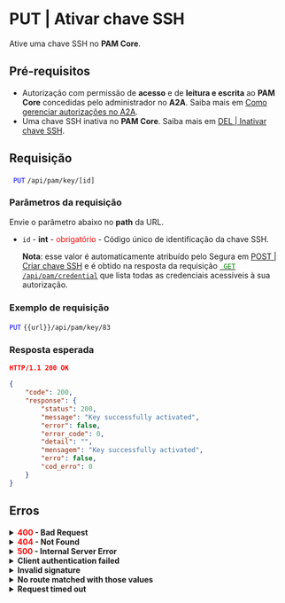 # PUT | Ativar chave SSH

Ative uma chave SSH no **PAM Core**.

## Pré-requisitos
* Autorização com permissão de **acesso** e de **leitura e escrita** ao **PAM Core** concedidas pelo administrador no **A2A**.
Saiba mais em [Como gerenciar autorizações no A2A](/v4/docs/pt/how-to-manage-authorizations-in-a2a).
*  Uma chave SSH inativa no **PAM Core**. 
Saiba mais em [DEL | Inativar chave SSH](/v4/docs/pt/api-del-disable-ssh-key).

## Requisição

 <code><span style="color:blue"> PUT</code></span> `/api/pam/key/[id]`

### Parâmetros da requisição

Envie o parâmetro abaixo no <b>path</b> da URL.

* <code>id</code> - <b>int</b> - <span style="color:red">obrigatório</span> - Código único de identificação da chave SSH.
    <p><b>Nota</b>: esse valor é automaticamente atribuído pelo Segura em <a href="/v4/docs/pt/api-post-create-ssh-key">POST | Criar chave SSH</a> e é obtido na resposta da requisição <a href="/v4/docs/pt/api-get-list-all-credentials"><code><span style="color:green"> GET</code></span> <code>/api/pam/credential</code></a> que lista todas as credenciais acessíveis à sua autorização. 




### Exemplo de requisição

<code><span style="color:blue">PUT</code></span> `{{url}}/api/pam/key/83`
  
### Resposta esperada

```json
HTTP/1.1 200 OK
```

 
```json
{
    "code": 200,
    "response": {
        "status": 200,
        "message": "Key successfully activated",
        "error": false,
        "error_code": 0,
        "detail": "",
        "mensagem": "Key successfully activated",
        "erro": false,
        "cod_erro": 0
    }
}
```

## Erros

<details>
<summary><b><span style="color:red">400</span> - Bad Request</b></summary>
 
* * *
    

<b>Mensagem: "1009: No access to credential"</b>

<br><b>Possível causa</b>: sua autorização não possui acesso à credencial. 
    
   <b>Solução</b>: solicite ao administrador que verifique sua permissão de acesso a essa credencial.

* * *    
    
<b>Mensagem: "1015: SSH key not found"</b>     

<br><b>Possível causa</b>: chave SSH não encontrada.<p>
     
<b>Solução</b>: verifique o valor do <code>id</code> e envie a requisição novamente.


* * *
  
 <b>Mensagem: "1016: The item is not a ssh key"</b><br>
<br><b>Possível causa</b>: o valor do parâmetro <code>id</code> não corresponde a uma chave SSH. 

<b>Solução</b>: verifique o <code>id</code> e envie a requisição novamente.


***


<b>Mensagem: "1039: Without PAM Configuration Access permission"</b>  
<br><b>Possível causa</b>: sua autorização não possui permissão de alteração de chave SSH. 
     
<b>Solução</b>: solicite ao administrador que verifique sua permissão de <b>leitura e escrita</b> aos recursos do <b>PAM Core</b> no <b>A2A</b>.


***
  
<b>Mensagem: "1045: Ssh key is already activated"</b>

<p><b>Possível causa</b>: A chave SSH já está ativa.<br></p>

***  
</details>



<details>
<summary><b><span style="color:red">404</span> - Not Found</b></summary>

***
<b>Mensagem: "Resource sub not found"</b><br>

<p><b>Possível causa</b>: A URL ou o recurso solicitado não está correto.<br>
        
<b>Solução</b>: verifique a URL e garanta que todos os parâmetros estão corretos.</p>

* * *    
</details>




<details>
<summary><b><span style="color:red">500</span> - Internal Server Error</b></summary>

* * *

<b>Mensagem: "Unexpected error."</b><br>

<p><b>Possível causa</b>: o erro está no servidor Segura.<br>
        
<b>Solução</b>: contate o time de suporte para mais informações.</p>
    
 ***
<b>Mensagem: "You are not authorized to access this resource."</b>

<p><b>Possível causa</b>: você não possui autorização para acessar esse recurso.<br>
        
<b>Solução</b>: solicite ao administrador que verifique sua permissão de acesso aos recursos do <b>PAM Core</b> no <b>A2A</b>.</p>
    
* * *    
</details>



<details>
<summary><b>Client authentication failed</b></summary>

*** 
   
<b>Mensagem: "Client authentication failed"</b>
    
<p><b>Possível causa</b>: falha na autenticação da sua aplicação com o servidor Segura.<br>
        
<b>Solução</b>: verifique os parâmetros de autenticação como <code>Access Token URL</code>, <code>Client ID</code> e <code>Client secret</code> e solicite um novo token de acesso.</p>
 
 * * *  
</details>
     
   

<details>
<summary><b>Invalid signature</b></summary>

*** 
    
<b>Mensagem: "Invalid signature"</b>
    
<p><b>Possível causa</b>: falha no reconhecimento da URL da aplicação cliente.
        
<b>Solução</b>: verifique a URL da aplicação cliente e envie a requisição novamente.</p>

***
</details>
 

<details>
<summary><b>No route matched with those values</b></summary>
    
***   
    
<b>Mensagem: "No route matched with those values"</b>
   <p><b>Possível causa</b>: ausência do header de autorização na requisição de API.<br>
        
  <b>Solução</b>: solicite um novo token de acesso.</p>

***
</details>
 

<details>
    <summary><b> Request timed out</b></summary>
    
***
    
<b>Mensagem: "Request timed out"</b>
<p><b>Possível causa</b>: o tempo da requisição se esgotou. <br>
        
<b>Solução</b>: verifique a conectividade entre a origem da requisição e o servidor Segura.</p>
</details>